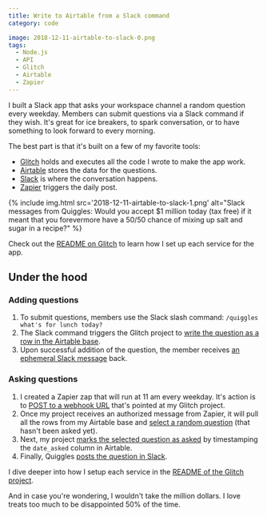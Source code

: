 ```yaml
---
title: Write to Airtable from a Slack command
category: code

image: 2018-12-11-airtable-to-slack-0.png
tags:
  - Node.js
  - API
  - Glitch
  - Airtable
  - Zapier
---
```


I built a Slack app that asks your workspace channel a random question every weekday. Members can submit questions via a Slack command if they wish. It's great for ice breakers, to spark conversation, or to have something to look forward to every morning.

The best part is that it's built on a few of my favorite tools:

- [Glitch](https://glitch.com) holds and executes all the code I wrote to make the app work.
- [Airtable](https://airtable.com) stores the data for the questions.
- [Slack](https://slack.com) is where the conversation happens.
- [Zapier](https://zapier.com) triggers the daily post.

<div class="photos">
{% include img.html src='2018-12-11-airtable-to-slack-1.png' alt="Slack messages from Quiggles: Would you accept $1 million today (tax free) if it meant that you forevermore have a 50/50 chance of mixing up salt and sugar in a recipe?" %}
</div>

Check out the [README on Glitch](https://glitch.com/edit/#!/quiggles?path=README.md:1:0) to learn how I set up each service for the app.

## Under the hood

### Adding questions

1. To submit questions, members use the Slack slash command: `/quiggles what's for lunch today?`
2. The Slack command triggers the Glitch project to [write the question as a row in the Airtable base](https://glitch.com/edit/#!/quiggles?path=workers.js:11:0).
3. Upon successful addition of the question, the member receives [an ephemeral Slack message](https://glitch.com/edit/#!/quiggles?path=workers.js:75:0) back.

### Asking questions

1. I created a Zapier zap that will run at 11 am every weekday. It's action is to [POST to a webhook URL](https://glitch.com/edit/#!/quiggles?path=index.js:42:0) that's pointed at my Glitch project.
2. Once my project receives an authorized message from Zapier, it will pull all the rows from my Airtable base and [select a random question](https://glitch.com/edit/#!/quiggles?path=workers.js:27:0) (that hasn't been asked yet).
3. Next, my project [marks the selected question as asked](https://glitch.com/edit/#!/quiggles?path=workers.js:55:0) by timestamping the `date_asked` column in Airtable.
4. Finally, Quiggles [posts the question in Slack](https://glitch.com/edit/#!/quiggles?path=workers.js:93:0).

I dive deeper into how I setup each service in the [README of the Glitch project](https://glitch.com/edit/#!/quiggles?path=README.md:1:0).

And in case you're wondering, I wouldn't take the million dollars. I love treats too much to be disappointed 50% of the time.
